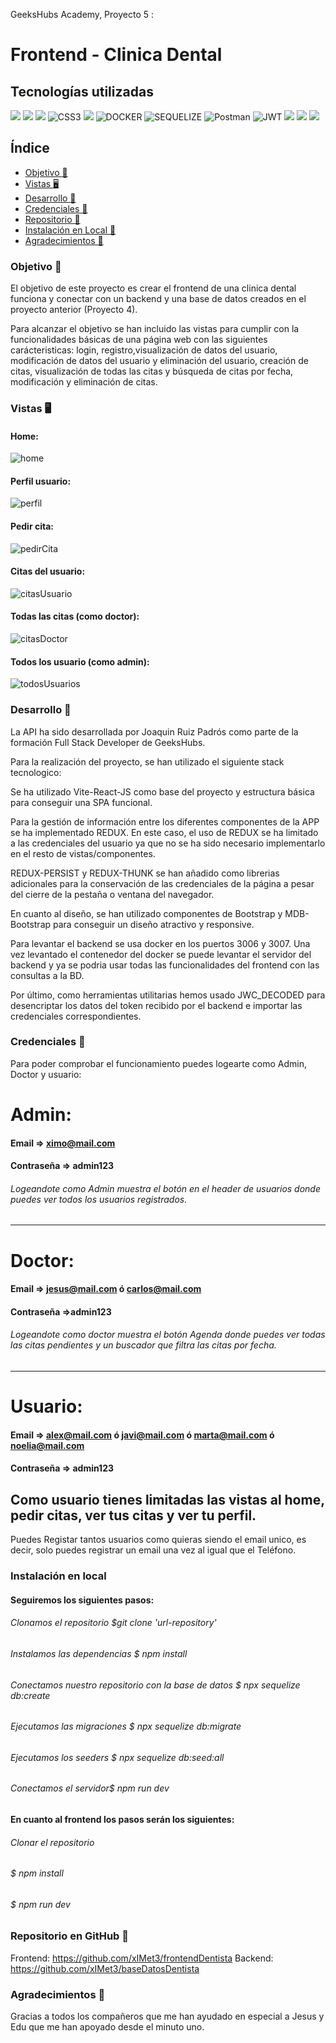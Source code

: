 GeeksHubs Academy, Proyecto 5 :
# Frontend - Clinica Dental

## Tecnologías utilizadas
<img src="https://camo.githubusercontent.com/268ac512e333b69600eb9773a8f80b7a251f4d6149642a50a551d4798183d621/68747470733a2f2f696d672e736869656c64732e696f2f62616467652f52656163742d3230323332413f7374796c653d666f722d7468652d6261646765266c6f676f3d7265616374266c6f676f436f6c6f723d363144414642" data-canonical-src="https://img.shields.io/badge/React-20232A?style=for-the-badge&amp;logo=react&amp;logoColor=61DAFB" style="max-width: 100%;"> <img src="https://user-images.githubusercontent.com/121863208/227808568-89a147ae-a047-4b1c-8065-9de44bd9bcb2.svg" style="max-width: 100%;"> <img src="https://camo.githubusercontent.com/ecd0d6fc3da2be7f3a92b0a5bb2d8a5ed5a97fba21dc59ae638caa548d79d88d/68747470733a2f2f696d672e736869656c64732e696f2f62616467652f6a61766173636970742d4546443831443f7374796c653d666f722d7468652d6261646765266c6f676f3d6a617661736372697074266c6f676f436f6c6f723d626c61636b" data-canonical-src="https://img.shields.io/badge/javascipt-EFD81D?style=for-the-badge&amp;logo=javascript&amp;logoColor=black" style="max-width: 100%;"> <img src="https://camo.githubusercontent.com/e6b67b27998fca3bccf4c0ee479fc8f9de09d91f389cccfbe6cb1e29c10cfbd7/68747470733a2f2f696d672e736869656c64732e696f2f62616467652f637373332d2532333135373242362e7376673f7374796c653d666f722d7468652d6261646765266c6f676f3d63737333266c6f676f436f6c6f723d7768697465" alt="CSS3" style="max-width: 100%;"> <img src="https://user-images.githubusercontent.com/121863208/227808650-2ae0204a-1c59-4789-bfa9-3f16b24b737d.svg" style="max-width: 100%;"> <img src="https://camo.githubusercontent.com/b184cf7adbab9f5464e80c0f5dd32c85393f6248499a57d743e619f4214391c4/68747470733a2f2f696d672e736869656c64732e696f2f62616467652f646f636b65722d3234393645443f7374796c653d666f722d7468652d6261646765266c6f676f3d646f636b6572266c6f676f436f6c6f723d7768697465" alt="DOCKER" data-canonical-src="https://img.shields.io/badge/docker-2496ED?style=for-the-badge&amp;logo=docker&amp;logoColor=white" style="max-width: 100%;">  <img src="https://camo.githubusercontent.com/c0303b8bf28065067be013ecbfa1447392b6d328a38362de9beb6d14f810544f/68747470733a2f2f696d672e736869656c64732e696f2f62616467652f73657175656c697a652d3343373643333f7374796c653d666f722d7468652d6261646765266c6f676f3d73657175656c697a65266c6f676f436f6c6f723d7768697465" alt="SEQUELIZE" data-canonical-src="https://img.shields.io/badge/sequelize-3C76C3?style=for-the-badge&amp;logo=sequelize&amp;logoColor=white" style="max-width: 100%;"> <img src="https://camo.githubusercontent.com/3f0e26b0951bab845a1bb9a7198ecca0da272e462921b6edd85879f3673b6927/68747470733a2f2f696d672e736869656c64732e696f2f62616467652f506f73746d616e2d4646364333373f7374796c653d666f722d7468652d6261646765266c6f676f3d706f73746d616e266c6f676f436f6c6f723d7768697465" alt="Postman" data-canonical-src="https://img.shields.io/badge/Postman-FF6C37?style=for-the-badge&amp;logo=postman&amp;logoColor=white" style="max-width: 100%;"> <img src="https://camo.githubusercontent.com/4590c0af4aeb1b75233885f86e80c1da8cb2afd401173a40e41370f5cad5db20/68747470733a2f2f696d672e736869656c64732e696f2f62616467652f4a57542d626c61636b3f7374796c653d666f722d7468652d6261646765266c6f676f3d4a534f4e253230776562253230746f6b656e73" alt="JWT" data-canonical-src="https://img.shields.io/badge/JWT-black?style=for-the-badge&amp;logo=JSON%20web%20tokens" style="max-width: 100%;"> <img src="https://user-images.githubusercontent.com/121863208/227808612-8d3f0fee-99d9-45d8-8274-6584c9ac0b38.svg" style="max-width: 100%;"> <img src="https://camo.githubusercontent.com/a101467fe68ef07bba498b3e4a62a62e861ef0fe93302a1076b01ae7893af544/68747470733a2f2f696d672e736869656c64732e696f2f62616467652f6e6f64652e6a732d3032364530303f7374796c653d666f722d7468652d6261646765266c6f676f3d6e6f64652e6a73266c6f676f436f6c6f723d7768697465" style="max-width: 100%;"> <img src="https://camo.githubusercontent.com/8286a45a106e1a3c07489f83a38159981d888518a740b59c807ffc1b7b1e2f7b/68747470733a2f2f696d672e736869656c64732e696f2f62616467652f657870726573732e6a732d2532333430346435392e7376673f7374796c653d666f722d7468652d6261646765266c6f676f3d65787072657373266c6f676f436f6c6f723d253233363144414642" style="max-width: 100%;">

## Índice

- [Objetivo 🎯](#objetivo)
- [Vistas 🖥️](#vistas)
- [Desarrollo 🔧](#desarrollo)
- [Credenciales 🔐](#credenciales)
- [Repositorio 💾](#repositorio)
- [Instalación en Local 💽](#instalacion)
- [Agradecimientos 👏](#agradecimientos)


###  Objetivo 🎯
 
El objetivo de este proyecto es crear el frontend de una clinica dental funciona y conectar con un backend y una base de datos creados en el proyecto anterior (Proyecto 4).

Para alcanzar el objetivo se han incluido las vistas para cumplir con la funcionalidades básicas de una página web con las siguientes carácteristicas: login, registro,visualización de datos del usuario, modificación de datos del usuario y eliminación del usuario, creación de citas, visualización de todas las citas y búsqueda de citas por fecha, modificación y eliminación de citas.

### Vistas 🖥️

#### Home:
![home](./img/home.png)

#### Perfil usuario:
![perfil](./img/Perfil.png)

#### Pedir cita:
![pedirCita](./img/pedirCita.png)

#### Citas del usuario:
![citasUsuario](./img/misCitas.png)

#### Todas las citas (como doctor):
![citasDoctor](./img/citasDoctor.png)

#### Todos los usuario (como admin):
![todosUsuarios](./img/todosUsuarios.png)



### Desarrollo 🔧

La API ha sido desarrollada por Joaquin Ruiz Padrós como parte de la formación Full Stack Developer de GeeksHubs. 

Para la realización del proyecto, se han utilizado el siguiente stack tecnologico:

Se ha utilizado Vite-React-JS como base del proyecto y estructura básica para conseguir una SPA funcional.

Para la gestión de información entre los diferentes componentes de la APP se ha implementado REDUX. En este caso, el uso de REDUX se ha limitado a las credenciales del usuario ya que no se ha sido necesario implementarlo en el resto de vistas/componentes.

REDUX-PERSIST y REDUX-THUNK se han añadido como librerias adicionales para la conservación de las credenciales de la página a pesar del cierre de la pestaña o ventana del navegador.

En cuanto al diseño, se han utilizado componentes de Bootstrap y MDB-Bootstrap para conseguir un diseño atractivo y responsive.

Para levantar el backend se usa docker en los puertos 3006 y 3007. Una vez levantado el contenedor del docker se puede levantar el servidor del backend y ya se podria usar todas las funcionalidades del frontend con las consultas a la BD.

Por último, como herramientas utilitarias hemos usado JWC_DECODED para desencriptar los datos del token recibido por el backend e importar las credenciales correspondientes.

### Credenciales 🔐

Para poder comprobar el funcionamiento puedes logearte como Admin, Doctor y usuario:

# Admin:
#### Email => ximo@mail.com
#### Contraseña => admin123

###### Logeandote como Admin muestra el botón en el header de usuarios donde puedes ver todos los usuarios registrados.
-----------------------------------------------------

# Doctor:
#### Email => jesus@mail.com ó carlos@mail.com
#### Contraseña =>admin123

###### Logeandote como doctor muestra el botón Agenda donde puedes ver todas las citas pendientes y un buscador que filtra las citas por fecha.
-----------------------------------------------------

# Usuario:
#### Email => alex@mail.com ó javi@mail.com ó marta@mail.com ó noelia@mail.com
#### Contraseña => admin123

Como usuario tienes limitadas las vistas al home, pedir citas, ver tus citas y ver tu perfil.
-----------------------------------------------------

Puedes Registar tantos usuarios como quieras siendo el email unico, es decir, solo puedes registrar un email una vez al igual que el Teléfono.

### Instalación en local

#### Seguiremos los siguientes pasos:

###### Clonamos el repositorio $git clone 'url-repository'
###### Instalamos las dependencias $ npm install
###### Conectamos nuestro repositorio con la base de datos $ npx sequelize db:create
###### Ejecutamos las migraciones $ npx sequelize db:migrate
###### Ejecutamos los seeders $ npx sequelize db:seed:all
###### Conectamos el servidor$ npm run dev

#### En cuanto al frontend los pasos serán los siguientes:

###### Clonar el repositorio
###### $ npm install
###### $ npm run dev

###  Repositorio en GitHub 💾

Frontend: https://github.com/xIMet3/frontendDentista
Backend: https://github.com/xIMet3/baseDatosDentista

### Agradecimientos 👏
Gracias a todos los compañeros que me han ayudado en especial a Jesus y Edu que me han apoyado desde el minuto uno.
